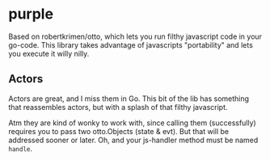 # purple

Based on robertkrimen/otto, which lets you run filthy javascript code
in your go-code. This library takes advantage of javascripts "portability"
and lets you execute it willy nilly.

## Actors

Actors are great, and I miss them in Go. This bit of the lib has something
that reassembles actors, but with a splash of that filthy javascript.

Atm they are kind of wonky to work with, since calling them (successfully)
requires you to pass two otto.Objects (state & evt). But that will be addressed sooner or later. Oh, and your js-handler method must be named
`handle`.